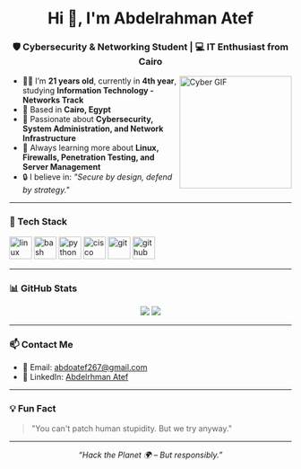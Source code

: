 <!-- GitHub Profile: README.md -->

<h1 align="center">Hi 👋, I'm Abdelrahman Atef</h1>
<h3 align="center">🛡️ Cybersecurity & Networking Student | 💻 IT Enthusiast from Cairo</h3>

<img align="right" alt="Cyber GIF" height="200" src="https://media.giphy.com/media/AeUcmWquujOVC/giphy.gif" />

- 👨‍🎓 I’m **21 years old**, currently in **4th year**, studying **Information Technology - Networks Track**
- 📍 Based in **Cairo, Egypt**
- 🧠 Passionate about **Cybersecurity, System Administration, and Network Infrastructure**
- 🌱 Always learning more about **Linux, Firewalls, Penetration Testing, and Server Management**
- 🔒 I believe in: _"Secure by design, defend by strategy."_

---

### 🧰 Tech Stack
<p align="left">
  <img src="https://cdn.jsdelivr.net/gh/devicons/devicon/icons/linux/linux-original.svg" height="40" alt="linux" />
  <img src="https://cdn.jsdelivr.net/gh/devicons/devicon/icons/bash/bash-original.svg" height="40" alt="bash" />
  <img src="https://cdn.jsdelivr.net/gh/devicons/devicon/icons/python/python-original.svg" height="40" alt="python" />
  <img src="https://cdn.jsdelivr.net/gh/devicons/devicon/icons/cisco/cisco-original.svg" height="40" alt="cisco" />
  <img src="https://cdn.jsdelivr.net/gh/devicons/devicon/icons/git/git-original.svg" height="40" alt="git" />
  <img src="https://cdn.jsdelivr.net/gh/devicons/devicon/icons/github/github-original.svg" height="40" alt="github" />
</p>

---

### 📊 GitHub Stats
<p align="center">
  <img src="https://github-readme-stats.vercel.app/api?username=YourGitHubUsername&show_icons=true&theme=tokyonight" />
  <img src="https://github-readme-stats.vercel.app/api/top-langs/?username=YourGitHubUsername&layout=compact&theme=tokyonight" />
</p>

---

### 📫 Contact Me
- 📧 Email: abdoatef267@gmail.com
- 💼 LinkedIn: [Abdelrhman Atef](https://www.linkedin.com/in/abdoatef267/)

---

### 💡 Fun Fact
> "You can't patch human stupidity. But we try anyway."

---

<!-- Optional Dark Quote -->
<p align="center"><i>“Hack the Planet 🌍 – But responsibly.”</i></p>
